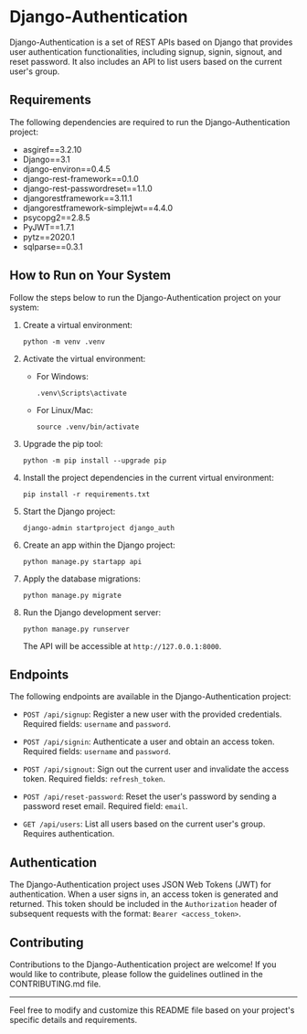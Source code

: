# Django-Authentication

Django-Authentication is a set of REST APIs based on Django that provides user authentication functionalities, including signup, signin, signout, and reset password. It also includes an API to list users based on the current user's group.

## Requirements

The following dependencies are required to run the Django-Authentication project:

- asgiref==3.2.10
- Django==3.1
- django-environ==0.4.5
- django-rest-framework==0.1.0
- django-rest-passwordreset==1.1.0
- djangorestframework==3.11.1
- djangorestframework-simplejwt==4.4.0
- psycopg2==2.8.5
- PyJWT==1.7.1
- pytz==2020.1
- sqlparse==0.3.1

## How to Run on Your System

Follow the steps below to run the Django-Authentication project on your system:

1. Create a virtual environment:

   ```
   python -m venv .venv
   ```

2. Activate the virtual environment:

   - For Windows:

     ```
     .venv\Scripts\activate
     ```

   - For Linux/Mac:

     ```
     source .venv/bin/activate
     ```

3. Upgrade the pip tool:

   ```
   python -m pip install --upgrade pip
   ```

4. Install the project dependencies in the current virtual environment:

   ```
   pip install -r requirements.txt
   ```

5. Start the Django project:

   ```
   django-admin startproject django_auth
   ```

6. Create an app within the Django project:

   ```
   python manage.py startapp api
   ```

7. Apply the database migrations:

   ```
   python manage.py migrate
   ```

8. Run the Django development server:

   ```
   python manage.py runserver
   ```

   The API will be accessible at `http://127.0.0.1:8000`.

## Endpoints

The following endpoints are available in the Django-Authentication project:

- `POST /api/signup`: Register a new user with the provided credentials. Required fields: `username` and `password`.

- `POST /api/signin`: Authenticate a user and obtain an access token. Required fields: `username` and `password`.

- `POST /api/signout`: Sign out the current user and invalidate the access token. Required fields: `refresh_token`.

- `POST /api/reset-password`: Reset the user's password by sending a password reset email. Required field: `email`.

- `GET /api/users`: List all users based on the current user's group. Requires authentication.

## Authentication

The Django-Authentication project uses JSON Web Tokens (JWT) for authentication. When a user signs in, an access token is generated and returned. This token should be included in the `Authorization` header of subsequent requests with the format: `Bearer <access_token>`.

## Contributing

Contributions to the Django-Authentication project are welcome! If you would like to contribute, please follow the guidelines outlined in the CONTRIBUTING.md file.

---

Feel free to modify and customize this README file based on your project's specific details and requirements.